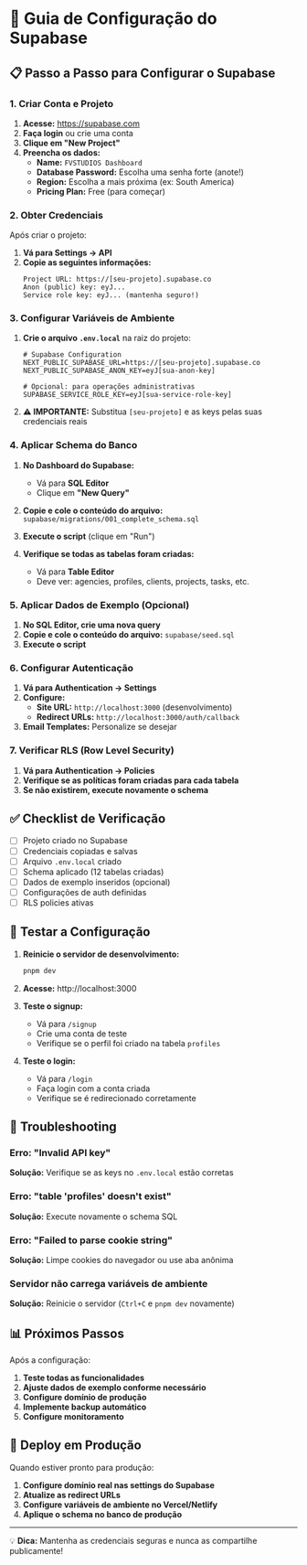 # 🚀 Guia de Configuração do Supabase

## 📋 Passo a Passo para Configurar o Supabase

### 1. Criar Conta e Projeto

1. **Acesse:** https://supabase.com
2. **Faça login** ou crie uma conta
3. **Clique em "New Project"**
4. **Preencha os dados:**
   - **Name:** `FVSTUDIOS Dashboard`
   - **Database Password:** Escolha uma senha forte (anote!)
   - **Region:** Escolha a mais próxima (ex: South America)
   - **Pricing Plan:** Free (para começar)

### 2. Obter Credenciais

Após criar o projeto:

1. **Vá para Settings → API**
2. **Copie as seguintes informações:**
   ```
   Project URL: https://[seu-projeto].supabase.co
   Anon (public) key: eyJ...
   Service role key: eyJ... (mantenha seguro!)
   ```

### 3. Configurar Variáveis de Ambiente

1. **Crie o arquivo `.env.local`** na raiz do projeto:
   ```env
   # Supabase Configuration
   NEXT_PUBLIC_SUPABASE_URL=https://[seu-projeto].supabase.co
   NEXT_PUBLIC_SUPABASE_ANON_KEY=eyJ[sua-anon-key]

   # Opcional: para operações administrativas
   SUPABASE_SERVICE_ROLE_KEY=eyJ[sua-service-role-key]
   ```

2. **⚠️ IMPORTANTE:** Substitua `[seu-projeto]` e as keys pelas suas credenciais reais

### 4. Aplicar Schema do Banco

1. **No Dashboard do Supabase:**
   - Vá para **SQL Editor**
   - Clique em **"New Query"**

2. **Copie e cole o conteúdo do arquivo:**
   `supabase/migrations/001_complete_schema.sql`

3. **Execute o script** (clique em "Run")

4. **Verifique se todas as tabelas foram criadas:**
   - Vá para **Table Editor**
   - Deve ver: agencies, profiles, clients, projects, tasks, etc.

### 5. Aplicar Dados de Exemplo (Opcional)

1. **No SQL Editor, crie uma nova query**
2. **Copie e cole o conteúdo do arquivo:**
   `supabase/seed.sql`
3. **Execute o script**

### 6. Configurar Autenticação

1. **Vá para Authentication → Settings**
2. **Configure:**
   - **Site URL:** `http://localhost:3000` (desenvolvimento)
   - **Redirect URLs:** `http://localhost:3000/auth/callback`
3. **Email Templates:** Personalize se desejar

### 7. Verificar RLS (Row Level Security)

1. **Vá para Authentication → Policies**
2. **Verifique se as políticas foram criadas para cada tabela**
3. **Se não existirem, execute novamente o schema**

## ✅ Checklist de Verificação

- [ ] Projeto criado no Supabase
- [ ] Credenciais copiadas e salvas
- [ ] Arquivo `.env.local` criado
- [ ] Schema aplicado (12 tabelas criadas)
- [ ] Dados de exemplo inseridos (opcional)
- [ ] Configurações de auth definidas
- [ ] RLS policies ativas

## 🧪 Testar a Configuração

1. **Reinicie o servidor de desenvolvimento:**
   ```bash
   pnpm dev
   ```

2. **Acesse:** http://localhost:3000

3. **Teste o signup:**
   - Vá para `/signup`
   - Crie uma conta de teste
   - Verifique se o perfil foi criado na tabela `profiles`

4. **Teste o login:**
   - Vá para `/login`
   - Faça login com a conta criada
   - Verifique se é redirecionado corretamente

## 🔧 Troubleshooting

### Erro: "Invalid API key"
**Solução:** Verifique se as keys no `.env.local` estão corretas

### Erro: "table 'profiles' doesn't exist"
**Solução:** Execute novamente o schema SQL

### Erro: "Failed to parse cookie string"
**Solução:** Limpe cookies do navegador ou use aba anônima

### Servidor não carrega variáveis de ambiente
**Solução:** Reinicie o servidor (`Ctrl+C` e `pnpm dev` novamente)

## 📊 Próximos Passos

Após a configuração:

1. **Teste todas as funcionalidades**
2. **Ajuste dados de exemplo conforme necessário**
3. **Configure domínio de produção**
4. **Implemente backup automático**
5. **Configure monitoramento**

## 🚀 Deploy em Produção

Quando estiver pronto para produção:

1. **Configure domínio real nas settings do Supabase**
2. **Atualize as redirect URLs**
3. **Configure variáveis de ambiente no Vercel/Netlify**
4. **Aplique o schema no banco de produção**

---

💡 **Dica:** Mantenha as credenciais seguras e nunca as compartilhe publicamente!
